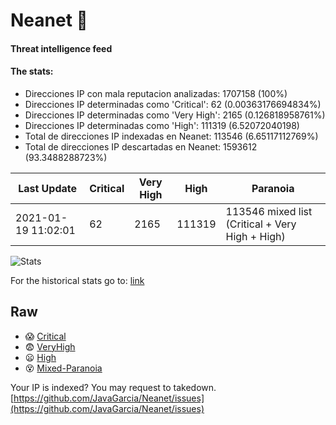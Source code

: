 # Neanet :hocho:
#### Threat intelligence feed
#### The stats:

- Direcciones IP con mala reputacion analizadas: 1707158 (100%)
- Direcciones IP determinadas como 'Critical':  62 (0.00363176694834%)
- Direcciones IP determinadas como 'Very High':  2165 (0.126818958761%)
- Direcciones IP determinadas como 'High':  111319 (6.52072040198)
- Total de direcciones IP indexadas en Neanet:  113546 (6.65117112769%)
- Total de direcciones IP descartadas en Neanet:  1593612 (93.3488288723%)

| Last Update | Critical | Very High | High | Paranoia |
| --- | --- | --- | --- | --- |
| 2021-01-19 11:02:01 | 62 | 2165 | 111319 | 113546 mixed list (Critical + Very High + High)|

![Stats](https://docs.google.com/spreadsheets/d/e/2PACX-1vSnaNMIXVabIpDJjufMlzH7poXnshF3mgd8Is1g9ytUEzVsP5my4Trn8f-xkoLLQ38xpL3HtmUexLo6/pubchart?oid=501124687&format=image)

For the historical stats go to: [link](/stats.csv)
## Raw
- :scream: [Critical](https://raw.githubusercontent.com/JavaGarcia/Neanet/master/blacklists/neanet_critical.txt)
- :fearful: [VeryHigh](https://raw.githubusercontent.com/JavaGarcia/Neanet/master/blacklists/neanet_veryHigh.txtt)
- :frowning: [High](https://raw.githubusercontent.com/JavaGarcia/Neanet/master/blacklists/neanet_high.txt)
- :dizzy_face: [Mixed-Paranoia](https://raw.githubusercontent.com/JavaGarcia/Neanet/master/blacklists/neanet_all.txt)


Your IP is indexed? You may request to takedown. [https://github.com/JavaGarcia/Neanet/issues](https://github.com/JavaGarcia/Neanet/issues)
























































































































































































































































































































































































































































































































































































































































































































































































































































































































































































































































































































































































































































































































































































































































































































































































































































































































































































































































































































































































































































































































































































































































































































































































































































































































































































































































































































































































































































































































































































































































































































































































































































































































































































































































































































































































































































































































































